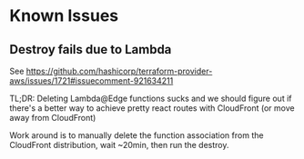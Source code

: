 # Known Issues

## Destroy fails due to Lambda

See https://github.com/hashicorp/terraform-provider-aws/issues/1721#issuecomment-921634211

TL;DR: Deleting Lambda@Edge functions sucks and we should figure out if there's a better way to achieve pretty react routes with CloudFront (or move away from CloudFront)

Work around is to manually delete the function association from the CloudFront distribution, wait ~20min, then run the destroy.
